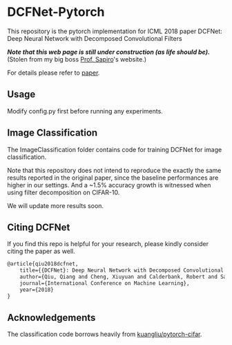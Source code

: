 # DCFNet-Pytorch

This repository is the pytorch implementation for ICML 2018 paper DCFNet: Deep Neural Network with Decomposed Convolutional Filters

***Note that this web page is still under construction (as life should be).*** (Stolen from my big boss [Prof. Sapiro](http://sapirolab.pratt.duke.edu/)'s website.)

For details please refer to [paper](https://arxiv.org/pdf/1802.04145.pdf).

## Usage

Modify config.py first before running any experiments.

## Image Classification
The ImageClassification folder contains code for training DCFNet for image classification.

Note that this repository does not intend to reproduce the exactly the same results reported in the original paper, since the baseline performances are higher in our settings. And a ~1.5% accuracy growth is witnessed when using filter decomposition on CIFAR-10. 

We will update more results soon.

## Citing DCFNet

If you find this repo is helpful for your research, please kindly consider citing the paper as well.


```latex
@article{qiu2018dcfnet,
	title={{DCFNet}: Deep Neural Network with Decomposed Convolutional Filters},
	author={Qiu, Qiang and Cheng, Xiuyuan and Calderbank, Robert and Sapiro, Guillermo},
	journal={International Conference on Machine Learning},
	year={2018}
}
```

## Acknowledgements

The classification code borrows heavily from [kuangliu/pytorch-cifar](https://github.com/kuangliu/pytorch-cifar).
